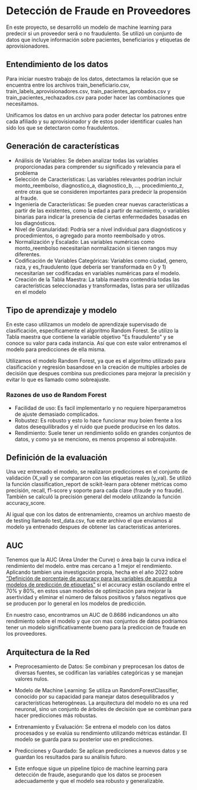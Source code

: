 
# Detección de Fraude en Proveedores

En este proyecto, se desarrolló un modelo de machine learning para predecir si un proveedor será o no fraudulento. Se utilizó un conjunto de datos que incluye información sobre pacientes, beneficiarios y etiquetas de aprovisionadores.

## Entendimiento de los datos

Para iniciar nuestro trabajo de los datos, detectamos la relación que se encuentra entre los archivos train_beneficiario.csv, train_labels_aprovisionadores.csv, train_pacientes_aprobados.csv y train_pacientes_rechazados.csv para poder hacer las combinaciones que necesitamos.

Unificamos los datos en un archivo para poder detectar los patrones entre cada afiliado y su aprovisionador y de estos poder identificar cuales han sido los que se detectaron como fraudulentos.

## Generación de características

- Análisis de Variables: Se deben analizar todas las variables proporcionadas para comprender su significado y relevancia para el problema
- Selección de Características: Las variables relevantes podrían incluir monto_reembolso, diagnostico_a, diagnostico_b, ..., procedimiento_z, entre otras que se consideren importantes para predecir la propensión al fraude.
- Ingeniería de Características: Se pueden crear nuevas características a partir de las existentes, como la edad a partir de nacimiento, o variables binarias para indicar la presencia de ciertas enfermedades basadas en los diagnósticos.
- Nivel de Granularidad: Podría ser a nivel individual para diagnósticos y procedimientos, o agregado para monto reembolsado y otros.
- Normalización y Escalado: Las variables numéricas como monto_reembolso necesitarían normalización si tienen rangos muy diferentes.
- Codificación de Variables Categóricas: Variables como ciudad, genero, raza, y es_fraudulento (que debería ser transformada en 0 y 1) necesitarían ser codificadas en variables numéricas para el modelo.
- Creación de la Tabla Maestra: La tabla maestra contendría todas las características seleccionadas y transformadas, listas para ser utilizadas en el modelo

## Tipo de aprendizaje y modelo

En este caso utilizamos un modelo de aprendizaje supervisado de clasificación, específicamente el algoritmo Random Forest.
Se utilizo la Tabla maestra que contiene la variable objetivo "Es fraudulento" y se conoce su valor para cada instancia. Así que con este valor entrenamos el modelo para predicciones de ella misma.

Utilizamos el modelo Random Forest, ya que es el algoritmo utilizado para clasificación y regresión basandose en la creación de multiples arboles de decisión que despues combina sus predicciones para mejorar la precisión y evitar lo que es llamado como sobreajuste.

### Razones de uso de Random Forest

- Facilidad de uso: Es facil implementarlo y no requiere hiperparametros de ajuste demasiado complicados.
- Robustez: Es robusto y esto lo hace funcionar muy boien frente a los datos desequilibrados y el ruido que puede producirse en los datos.
- Rendimiento: Suele tener un rendimiento solido en grandes conjuntos de datos, y como ya se menciono, es menos propenso al sobreajuste.

## Definición de la evaluación

Una vez entrenado el modelo, se realizaron predicciones en el conjunto de validación (X_val) y se compararon con las etiquetas reales (y_val). Se utilizó la función classification_report de scikit-learn para obtener métricas como precisión, recall, f1-score y soporte para cada clase (fraude y no fraude). También se calculó la precisión general del modelo utilizando la función accuracy_score.

Al igual que con los datos de entrenamiento, creamos un archivo maesto de de testing llamado test_data.csv, fue este archivo el que enviamos al modelo ya entrenado despues de obtener las caracteristicas anteriores.

## AUC

Tenemos que la AUC (Area Under the Curve) o área bajo la curva indica el rendimiento del modelo. entre mas cercano a 1 mejor el rendimiento.
Aplicando tambien una investigación propia, hecha en el año 2022 sobre ["Definición de porcentaje de accuracy para las variables de acuerdo a modelos de predicción de etiquetas"](https://drive.google.com/file/d/1tQbjipH_SUdTt0bkQZbv2gZmXpa5D1jf/view?usp=sharing) si el accuracy están oscilando entre el 70% y 80%, en estos usan modelos de optimización para mejorar la asertividad y eliminar el número de falsos positivos y falsos negativos que se producen por lo general en los modelos de predicción.

En nuestro caso, encontramos un AUC de 0.8686 indicandonos un alto rendimiento sobre el modelo y que con mas conjuntos de datos podriamos tener un modelo significativamente bueno para la prediccion de fraude en los proveedores.

## Arquitectura de la Red
- Preprocesamiento de Datos: Se combinan y preprocesan los datos de diversas fuentes, se codifican las variables categóricas y se manejan valores nulos.

- Modelo de Machine Learning: Se utiliza un RandomForestClassifier, conocido por su capacidad para manejar datos desequilibrados y características heterogéneas. La arquitectura del modelo no es una red neuronal, sino un conjunto de árboles de decisión que se combinan para hacer predicciones más robustas.

- Entrenamiento y Evaluación: Se entrena el modelo con los datos procesados y se evalúa su rendimiento utilizando métricas estándar. El modelo se guarda para su posterior uso en predicciones.

- Predicciones y Guardado: Se aplican predicciones a nuevos datos y se guardan los resultados para su análisis futuro.

- Este enfoque sigue un pipeline típico de machine learning para detección de fraude, asegurando que los datos se procesen adecuadamente y que el modelo sea robusto y generalizable.
